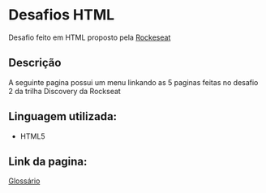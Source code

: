 # Desafios HTML
Desafio feito em HTML proposto pela <a href="https://www.rocketseat.com.br/discover?utm_source=convertkit?utm_medium=announcement?utm_campaign=sale_nlw7?utm_term=leads_origin?utm_content=matriculas1">Rockeseat</a>
## Descrição
A seguinte pagina possui um menu linkando as 5 paginas feitas no desafio 2 da trilha Discovery da Rockseat
## Linguagem utilizada:
- HTML5
## Link da pagina:
<a href="https://mauriciopreis.github.io/desfios_html/glossary.html">Glossário</a>
